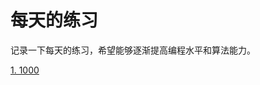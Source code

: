 # 每天的练习

记录一下每天的练习，希望能够逐渐提高编程水平和算法能力。

[1. 1000](https://github.com/Ienu/ExerciseEveryday/blob/master/1000.md)
